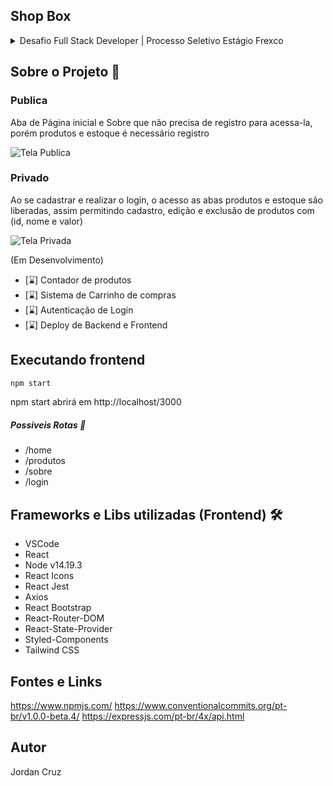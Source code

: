 ## Shop Box

<details>
<summary> Desafio Full Stack Developer | Processo Seletivo Estágio Frexco </summary>

Olá! Essa é a primeira etapa do nosso processo seletivo para vaga de Estágio em Desenvolvimento de Software (Produto). Dê o seu melhor :) 

Você já deve ter pesquisado sobre a empresa, mas aqui te conto um breve resumo sobre a Frexco: 

A Frexco é a principal ponte direta entre produtores e estabelecimentos do Brasil. Entregamos todas as semanas toneladas de alimentos recém colhidos para famílias e estabelecimentos e nosso objetivo é fomentar incessantemente que a cadeia de suprimentos seja mais justa. E tudo isso através da tecnologia! 

Então, para sabermos se você conseguirá nos ajudar nas atividades que temos no time de tecnologia hoje, preparamos um desafio para você! 

Desafio Full Stack Developer

Objetivo: Você foi contratado para criar uma aplicação de controle de estoque. Cada vez que um produto for vendido o mesmo deverá ser debitado do estoque. Sugerimos dividir a aplicação nas seguintes telas:

• Criação, edição, deleção de produto

• Criação, edição, deleção de estoque

• Listagem de produtos x estoque, deleção de produto x estoque A completude e uso das melhores práticas de desenvolvimento serão levadas em conta nesta avaliação.

Requisitos:

• Todo o código deverá ser versionado e publicado para a apresentação em repositório git.

• As seguintes tecnologias e princípios deverão ser aplicadas: reactjs, materialUi, banco de dados: postgree ou sqlite ou mongodb, nodejs, Clean architeture ou DDD, Git.

• Serão considerados diferenciais: Docker compose com geração do front, back e banco de dados. Tela de login com validação via JWT. Uso de typescript tanto para o backend quanto para o frontend.

Você terá 7 dias para concluir o desafio e nos disponibilizar o link do github. Te desejamos boa sorte e happy coding! =D

</details>

## Sobre o Projeto 💭
### Publica
Aba de Página inicial e Sobre que não precisa de registro para acessa-la, porém produtos e estoque é necessário registro

![Tela Publica](https://user-images.githubusercontent.com/97923666/171769986-305aa464-89a7-4f38-b8df-db5f6d94d809.gif)

### Privado
Ao se cadastrar e realizar o login, o acesso as abas produtos e estoque são liberadas, assim permitindo cadastro, edição e exclusão de produtos com (id, nome e valor) 

![Tela Privada](https://user-images.githubusercontent.com/97923666/171769949-29d4d133-6e78-4e18-a5b5-b89de9334c61.gif)

(Em Desenvolvimento)
- [⌛] Contador de produtos
- [⌛] Sistema de Carrinho de compras
- [⌛] Autenticação de Login
- [⌛] Deploy de Backend e Frontend

## Executando frontend
```bash
npm start
```

npm start abrirá em http://localhost/3000

##### Possiveis Rotas 🔄
- /home
- /produtos
- /sobre
- /login

## Frameworks e Libs utilizadas (Frontend) 🛠️ 
- VSCode
- React
- Node v14.19.3
- React Icons
- React Jest
- Axios
- React Bootstrap
- React-Router-DOM
- React-State-Provider
- Styled-Components
- Tailwind CSS

## Fontes e Links
https://www.npmjs.com/ 
https://www.conventionalcommits.org/pt-br/v1.0.0-beta.4/ 
https://expressjs.com/pt-br/4x/api.html

## Autor
Jordan Cruz
